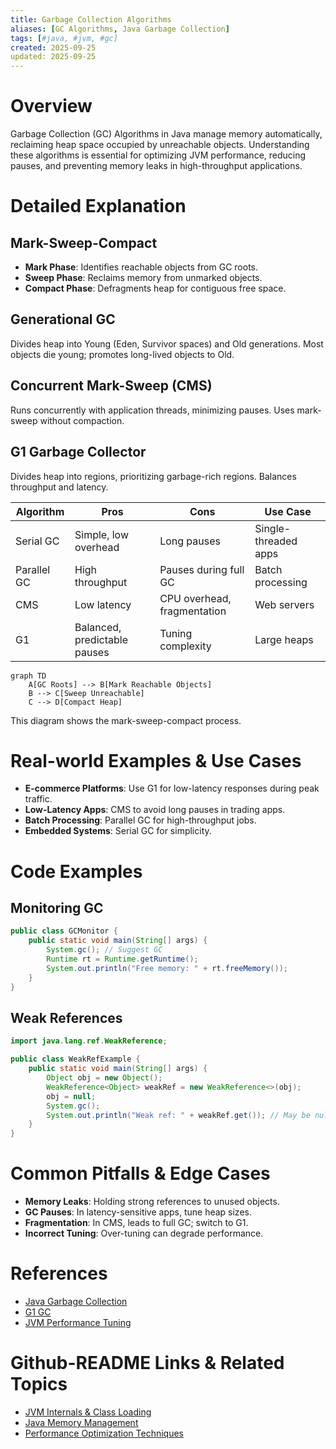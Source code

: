 ```yaml
---
title: Garbage Collection Algorithms
aliases: [GC Algorithms, Java Garbage Collection]
tags: [#java, #jvm, #gc]
created: 2025-09-25
updated: 2025-09-25
---
```


# Overview

Garbage Collection (GC) Algorithms in Java manage memory automatically, reclaiming heap space occupied by unreachable objects. Understanding these algorithms is essential for optimizing JVM performance, reducing pauses, and preventing memory leaks in high-throughput applications.

# Detailed Explanation

## Mark-Sweep-Compact

- **Mark Phase**: Identifies reachable objects from GC roots.
- **Sweep Phase**: Reclaims memory from unmarked objects.
- **Compact Phase**: Defragments heap for contiguous free space.

## Generational GC

Divides heap into Young (Eden, Survivor spaces) and Old generations. Most objects die young; promotes long-lived objects to Old.

## Concurrent Mark-Sweep (CMS)

Runs concurrently with application threads, minimizing pauses. Uses mark-sweep without compaction.

## G1 Garbage Collector

Divides heap into regions, prioritizing garbage-rich regions. Balances throughput and latency.

| Algorithm | Pros | Cons | Use Case |
|-----------|------|------|----------|
| Serial GC | Simple, low overhead | Long pauses | Single-threaded apps |
| Parallel GC | High throughput | Pauses during full GC | Batch processing |
| CMS | Low latency | CPU overhead, fragmentation | Web servers |
| G1 | Balanced, predictable pauses | Tuning complexity | Large heaps |

```mermaid
graph TD
    A[GC Roots] --> B[Mark Reachable Objects]
    B --> C[Sweep Unreachable]
    C --> D[Compact Heap]
```

This diagram shows the mark-sweep-compact process.

# Real-world Examples & Use Cases

- **E-commerce Platforms**: Use G1 for low-latency responses during peak traffic.
- **Low-Latency Apps**: CMS to avoid long pauses in trading apps.
- **Batch Processing**: Parallel GC for high-throughput jobs.
- **Embedded Systems**: Serial GC for simplicity.

# Code Examples

## Monitoring GC
```java
public class GCMonitor {
    public static void main(String[] args) {
        System.gc(); // Suggest GC
        Runtime rt = Runtime.getRuntime();
        System.out.println("Free memory: " + rt.freeMemory());
    }
}
```

## Weak References
```java
import java.lang.ref.WeakReference;

public class WeakRefExample {
    public static void main(String[] args) {
        Object obj = new Object();
        WeakReference<Object> weakRef = new WeakReference<>(obj);
        obj = null;
        System.gc();
        System.out.println("Weak ref: " + weakRef.get()); // May be null
    }
}
```

# Common Pitfalls & Edge Cases

- **Memory Leaks**: Holding strong references to unused objects.
- **GC Pauses**: In latency-sensitive apps, tune heap sizes.
- **Fragmentation**: In CMS, leads to full GC; switch to G1.
- **Incorrect Tuning**: Over-tuning can degrade performance.

# References

- [Java Garbage Collection](https://docs.oracle.com/javase/8/docs/technotes/guides/vm/gctuning/)
- [G1 GC](https://docs.oracle.com/javase/9/gctuning/garbage-first-garbage-collector.htm)
- [JVM Performance Tuning](https://www.oracle.com/technetwork/java/javase/tech/vmoptions-jsp-140102.html)

# Github-README Links & Related Topics

- [JVM Internals & Class Loading](./jvm-internals-and-class-loading/README.md)
- [Java Memory Management](./java-memory-management/README.md)
- [Performance Optimization Techniques](./performance-optimization-techniques/README.md)